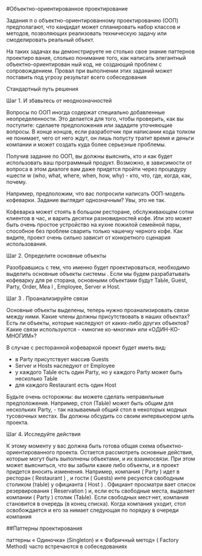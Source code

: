 #Объектно-ориентированное проектирование

Задания п о объектно-ориентированному проектированию (ООП) предполагают, что
кандидат может спланировать набор классов и методов, позволяющих реализовать
техническую задачу или смоделировать реальный объект.

На таких задачах вы демонстрируете не столько свое знание паттернов проектиро­
вания, слолько понимание того, как написать элегантный объектно-ориентирован­
ный код, не создающий проблем с сопровождением. Провал при выполнении этих
заданий может поставить под угрозу результат всего собеседования

Стандартный путь решения

Шаг 1. И збавьтесь от неоднозначностей

Вопросы по ООП иногда содержат специально добавленные неопределенности. Это
делается для того, чтобы проверить, как вы поступите: сделаете предположения или
зададите уточняющие вопросы. В конце концов, если разработчик при написании
кода толком не понимает, чего от него ждут, он лишь попусту тратит время и деньги
компании и может создать куда более серьезные проблемы.

Получив задание по ООП, вы должны выяснить, кто и как будет использовать ваш
программный продукт. Возможно, в зависимости от вопроса в этом диалоге вам
даже придется пройти через процедуру «шести w (who, what, wheгe, when, how,
why) - кто, что, где, когда, как, почему.

Например, предположим, что вас попросили написать ООП-модель кофеварки.
Задание выглядит однозначным? Увы, это не так.

Кофеварка может стоять в большом ресторане, обслуживающем сотни клиентов
в час, и варить десятки разновидностей кофе. Или это может быть очень простое
устройство на кухне пожилой семейной пары, способное без проблем сварить только
чашечку черного кофе. Как видите, проект очень сильно зависит от конкретного
сценария использования.

Шаг 2. Определите основные объекты

Разобравшись с тем, что именно будет проектироваться, необходимо выделить
основные объекты системы . Если мы будем разрабатывать кофеварку для ре­
сторана, основными объектами будут ТаЫе, Guest, Party, Order, Mea l , Employee,
Server и Host.

Шаг 3 . Проанализируйте связи

Основные объекты выделены, теперь нужно проанализировать связи между ними.
Какие члены должны присутствовать в наших объектах? Есть ли объекты, которые
наследуют от каких-либо других объектов? Какие связи используются - «многие­
ко-многим» или «ОДИН-КО-МНОГИМ»?

В случае с ресторанной кофеваркой проект будет иметь вид:

* в Party присутствует массив Guests
* Server и Hosts наследуют от Employee
* у каждого ТаЫе есть один Party, но у каждого Party может быть несколько ТаЫе
* для каждого Restaurant есть один Host

Будьте очень осторожны: вы можете сделать неправильные предположения.
Например, стол (ТаЫе) может быть общим для нескольких Party, - так называемый
общий стол в некоторых модных тусовочных местах. Вы должны обсудить со своим
интервьюером цель проекта.

Шаг 4. Исследуйте действия

К этому моменту у вас должна быть готова общая схема объектно-ориентированного
проекта. Остается рассмотреть основные действия, которые могут быть выполнены
объектами, и их взаимосвязи. При этом может выясниться, что вы забыли какие­
либо объекты, и в проект придется вносить изменения.
Например, компания ( Party ) идет в ресторан ( Restaurant ) , и гости ( Guests) инте­
ресуются свободным столиком (таЫе) у официанта ( Host ) . Официант просматри­
вает список резервирования ( Reservation ) и, если есть свободные места, выделяет
компании ( Party ) столик (ТаЫе). Если свободных мест·нет, компания становится
в очередь (в конец списка). Когда компания уходит, стол освобождается и его за­
нимает следующая по порядку в очереди компания

##Паттерны проектирования

паттерны « Одиночка» (Singleton) и « Фабричный метод» ( Factory
Method) часто встречаются в собеседованиях


